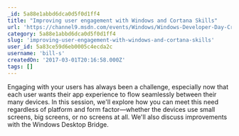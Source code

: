 ```yaml
---
_id: 5a88e1abbd6dca0d5f0d1ff4
title: "Improving user engagement with Windows and Cortana Skills"
url: 'https://channel9.msdn.com/events/Windows/Windows-Developer-Day-Creators-Update/Improving-user-engagement-with-Windows-and-Cortana-Skills'
category: 5a88e1abbd6dca0d5f0d1ff4
slug: 'improving-user-engagement-with-windows-and-cortana-skills'
user_id: 5a83ce59d6eb0005c4ecda2c
username: 'bill-s'
createdOn: '2017-03-01T20:16:58.000Z'
tags: []
---
```


Engaging with your users has always been a challenge, especially now that each user wants their app experience to flow seamlessly between their many devices. In this session, we'll explore how you can meet this need regardless of platform and form factor—whether the devices use small screens, big screens, or no screens at all. We'll also discuss improvements with the Windows Desktop Bridge.
